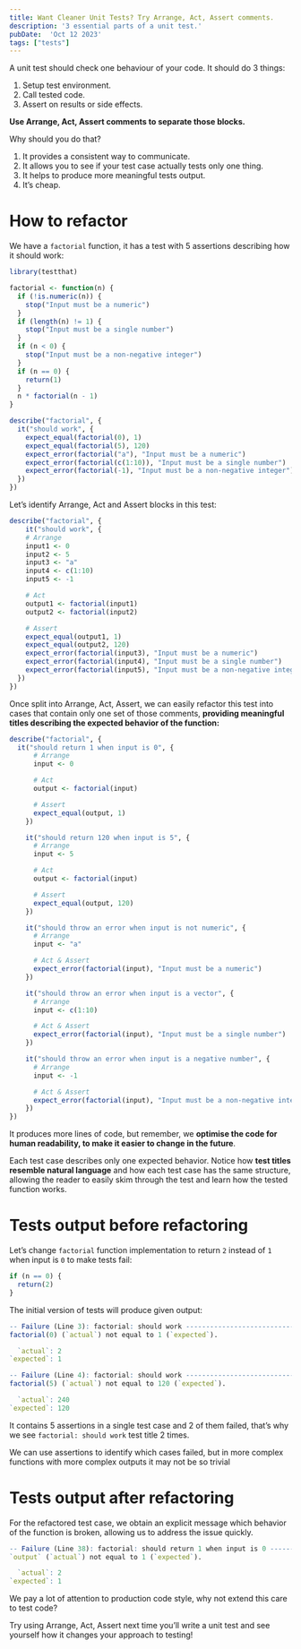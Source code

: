 ```yaml
---
title: Want Cleaner Unit Tests? Try Arrange, Act, Assert comments.
description: '3 essential parts of a unit test.'
pubDate:  'Oct 12 2023'
tags: ["tests"]
---
```


A unit test should check one behaviour of your code. It should do 3 things:

1. Setup test environment.
2. Call tested code.
3. Assert on results or side effects.

**Use Arrange, Act, Assert comments to separate those blocks.**

Why should you do that?

1. It provides a consistent way to communicate.
2. It allows you to see if your test case actually tests only one thing.
3. It helps to produce more meaningful tests output.
4. It’s cheap.

# How to refactor

We have a `factorial` function, it has a test with 5 assertions describing how it should work:

```r
library(testthat)

factorial <- function(n) {
  if (!is.numeric(n)) {
    stop("Input must be a numeric")
  }
  if (length(n) != 1) {
    stop("Input must be a single number")
  }
  if (n < 0) {
    stop("Input must be a non-negative integer")
  }
  if (n == 0) {
    return(1)
  }
  n * factorial(n - 1)
}

describe("factorial", {
  it("should work", {
    expect_equal(factorial(0), 1)
    expect_equal(factorial(5), 120)
    expect_error(factorial("a"), "Input must be a numeric")
    expect_error(factorial(c(1:10)), "Input must be a single number")
    expect_error(factorial(-1), "Input must be a non-negative integer")
  })
})
```

Let’s identify Arrange, Act and Assert blocks in this test:

```r
describe("factorial", {
	it("should work", {
    # Arrange
    input1 <- 0
    input2 <- 5
    input3 <- "a"
    input4 <- c(1:10)
    input5 <- -1

    # Act
    output1 <- factorial(input1)
    output2 <- factorial(input2)

    # Assert
    expect_equal(output1, 1)
    expect_equal(output2, 120)
    expect_error(factorial(input3), "Input must be a numeric")
    expect_error(factorial(input4), "Input must be a single number")
    expect_error(factorial(input5), "Input must be a non-negative integer")
  })
})
```

Once split into Arrange, Act, Assert, we can easily refactor this test into cases that contain only one set of those comments, **providing meaningful titles describing the expected behavior of the function:**

```r
describe("factorial", {
  it("should return 1 when input is 0", {
	  # Arrange
	  input <- 0

	  # Act
	  output <- factorial(input)

	  # Assert
	  expect_equal(output, 1)
	})

	it("should return 120 when input is 5", {
	  # Arrange
	  input <- 5

	  # Act
	  output <- factorial(input)

	  # Assert
	  expect_equal(output, 120)
	})

	it("should throw an error when input is not numeric", {
	  # Arrange
	  input <- "a"

	  # Act & Assert
	  expect_error(factorial(input), "Input must be a numeric")
	})

	it("should throw an error when input is a vector", {
	  # Arrange
	  input <- c(1:10)

	  # Act & Assert
	  expect_error(factorial(input), "Input must be a single number")
	})

	it("should throw an error when input is a negative number", {
	  # Arrange
	  input <- -1

	  # Act & Assert
	  expect_error(factorial(input), "Input must be a non-negative integer")
	})
})
```

It produces more lines of code, but remember, we **optimise the code for human readability, to make it easier to change in the future**.

Each test case describes only one expected behavior. Notice how **test titles resemble natural language** and how each test case has the same structure, allowing the reader to easily skim through the test and learn how the tested function works.

# Tests output before refactoring

Let’s change `factorial` function implementation to return `2` instead of `1` when input is `0` to make tests fail:

```r
if (n == 0) {
  return(2)
}
```

The initial version of tests will produce given output:

```r
-- Failure (Line 3): factorial: should work ------------------------------------
factorial(0) (`actual`) not equal to 1 (`expected`).

  `actual`: 2
`expected`: 1

-- Failure (Line 4): factorial: should work ------------------------------------
factorial(5) (`actual`) not equal to 120 (`expected`).

  `actual`: 240
`expected`: 120
```

It contains 5 assertions in a single test case and 2 of them failed, that’s why we see `factorial: should work` test title 2 times.

We can use assertions to identify which cases failed, but in more complex functions with more complex outputs it may not be so trivial

# Tests output after refactoring

For the refactored test case, we obtain an explicit message which behavior of the function is broken, allowing us to address the issue quickly.

```r
-- Failure (Line 38): factorial: should return 1 when input is 0 ---------------
`output` (`actual`) not equal to 1 (`expected`).

  `actual`: 2
`expected`: 1
```

We pay a lot of attention to production code style, why not extend this care to test code?

Try using Arrange, Act, Assert next time you’ll write a unit test and see yourself how it changes your approach to testing!

